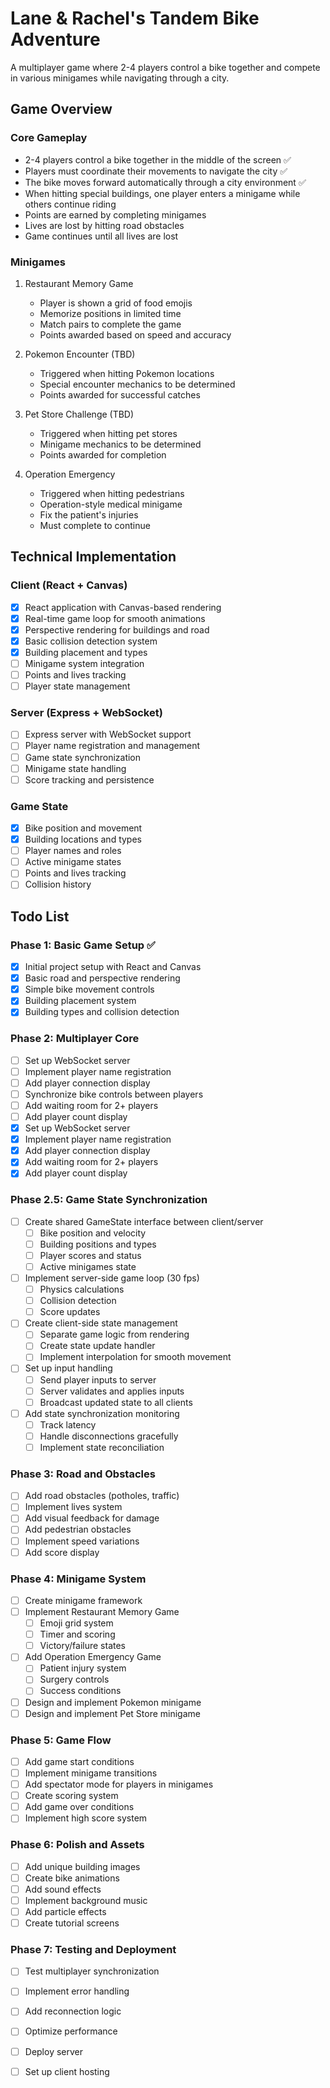 # Lane & Rachel's Tandem Bike Adventure

A multiplayer game where 2-4 players control a bike together and compete in various minigames while navigating through a city.

## Game Overview

### Core Gameplay
- 2-4 players control a bike together in the middle of the screen ✅
- Players must coordinate their movements to navigate the city ✅
- The bike moves forward automatically through a city environment ✅
- When hitting special buildings, one player enters a minigame while others continue riding
- Points are earned by completing minigames
- Lives are lost by hitting road obstacles
- Game continues until all lives are lost

### Minigames
1. Restaurant Memory Game
   - Player is shown a grid of food emojis
   - Memorize positions in limited time
   - Match pairs to complete the game
   - Points awarded based on speed and accuracy

2. Pokemon Encounter (TBD)
   - Triggered when hitting Pokemon locations
   - Special encounter mechanics to be determined
   - Points awarded for successful catches

3. Pet Store Challenge (TBD)
   - Triggered when hitting pet stores
   - Minigame mechanics to be determined
   - Points awarded for completion

4. Operation Emergency
   - Triggered when hitting pedestrians
   - Operation-style medical minigame
   - Fix the patient's injuries
   - Must complete to continue

## Technical Implementation

### Client (React + Canvas)
- [x] React application with Canvas-based rendering
- [x] Real-time game loop for smooth animations
- [x] Perspective rendering for buildings and road
- [x] Basic collision detection system
- [x] Building placement and types
- [ ] Minigame system integration
- [ ] Points and lives tracking
- [ ] Player state management

### Server (Express + WebSocket)
- [ ] Express server with WebSocket support
- [ ] Player name registration and management
- [ ] Game state synchronization
- [ ] Minigame state handling
- [ ] Score tracking and persistence

### Game State
- [x] Bike position and movement
- [x] Building locations and types
- [ ] Player names and roles
- [ ] Active minigame states
- [ ] Points and lives tracking
- [ ] Collision history

## Todo List

### Phase 1: Basic Game Setup ✅
- [x] Initial project setup with React and Canvas
- [x] Basic road and perspective rendering
- [x] Simple bike movement controls
- [x] Building placement system
- [x] Building types and collision detection

### Phase 2: Multiplayer Core
- [ ] Set up WebSocket server
- [ ] Implement player name registration
- [ ] Add player connection display
- [ ] Synchronize bike controls between players
- [ ] Add waiting room for 2+ players
- [ ] Add player count display
- [x] Set up WebSocket server
- [x] Implement player name registration
- [x] Add player connection display
- [x] Add waiting room for 2+ players
- [x] Add player count display

### Phase 2.5: Game State Synchronization
- [ ] Create shared GameState interface between client/server
  - [ ] Bike position and velocity
  - [ ] Building positions and types
  - [ ] Player scores and status
  - [ ] Active minigames state
- [ ] Implement server-side game loop (30 fps)
  - [ ] Physics calculations
  - [ ] Collision detection
  - [ ] Score updates
- [ ] Create client-side state management
  - [ ] Separate game logic from rendering
  - [ ] Create state update handler
  - [ ] Implement interpolation for smooth movement
- [ ] Set up input handling
  - [ ] Send player inputs to server
  - [ ] Server validates and applies inputs
  - [ ] Broadcast updated state to all clients
- [ ] Add state synchronization monitoring
  - [ ] Track latency
  - [ ] Handle disconnections gracefully
  - [ ] Implement state reconciliation

### Phase 3: Road and Obstacles
- [ ] Add road obstacles (potholes, traffic)
- [ ] Implement lives system
- [ ] Add visual feedback for damage
- [ ] Add pedestrian obstacles
- [ ] Implement speed variations
- [ ] Add score display

### Phase 4: Minigame System
- [ ] Create minigame framework
- [ ] Implement Restaurant Memory Game
  - [ ] Emoji grid system
  - [ ] Timer and scoring
  - [ ] Victory/failure states
- [ ] Add Operation Emergency Game
  - [ ] Patient injury system
  - [ ] Surgery controls
  - [ ] Success conditions
- [ ] Design and implement Pokemon minigame
- [ ] Design and implement Pet Store minigame

### Phase 5: Game Flow
- [ ] Add game start conditions
- [ ] Implement minigame transitions
- [ ] Add spectator mode for players in minigames
- [ ] Create scoring system
- [ ] Add game over conditions
- [ ] Implement high score system

### Phase 6: Polish and Assets
- [ ] Add unique building images
- [ ] Create bike animations
- [ ] Add sound effects
- [ ] Implement background music
- [ ] Add particle effects
- [ ] Create tutorial screens

### Phase 7: Testing and Deployment
- [ ] Test multiplayer synchronization
- [ ] Implement error handling
- [ ] Add reconnection logic
- [ ] Optimize performance
- [ ] Deploy server
- [ ] Set up client hosting






